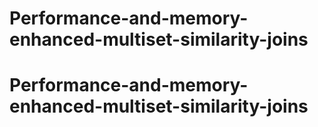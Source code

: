 # Performance-and-memory-enhanced-multiset-similarity-joins
# Performance-and-memory-enhanced-multiset-similarity-joins
